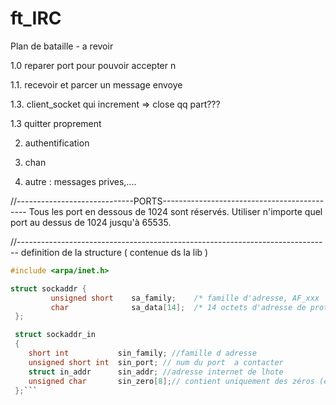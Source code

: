 # ft_IRC

Plan de bataille - a revoir

<!-- 1.0. recevoir Myport en arg => string en int -->
1.0 reparer port pour pouvoir accepter n

1.1. recevoir et parcer un message envoye

<!-- 1.2 blocage - select() -->
1.3. client_socket qui increment =>  close qq part???

1.3 quitter proprement

2. authentification 

3. chan

4. autre : messages prives,....



//-----------------------------PORTS--------------------------------------------
Tous les port en dessous de 1024 sont réservés.
Utiliser n'importe quel port au dessus de 1024 jusqu'à 65535.


//------------------------------------------------------------------------------
definition de la structure ( contenue ds la lib )
```c
#include <arpa/inet.h>

struct sockaddr {
         unsigned short    sa_family;    /* famille d'adresse, AF_xxx        */
         char              sa_data[14];  /* 14 octets d'adresse de protocole */
 };

 struct sockaddr_in
 {
 	short int			sin_family; //famille d adresse
 	unsigned short int	sin_port; // num du port  a contacter
 	struct in_addr		sin_addr; //adresse internet de lhote
 	unsigned char		sin_zero[8];// contient uniquement des zéros (étant donné que l'adresse IP et le port occupent 6 octets, les 8 octets restants doivent être à zéro)
 };```
